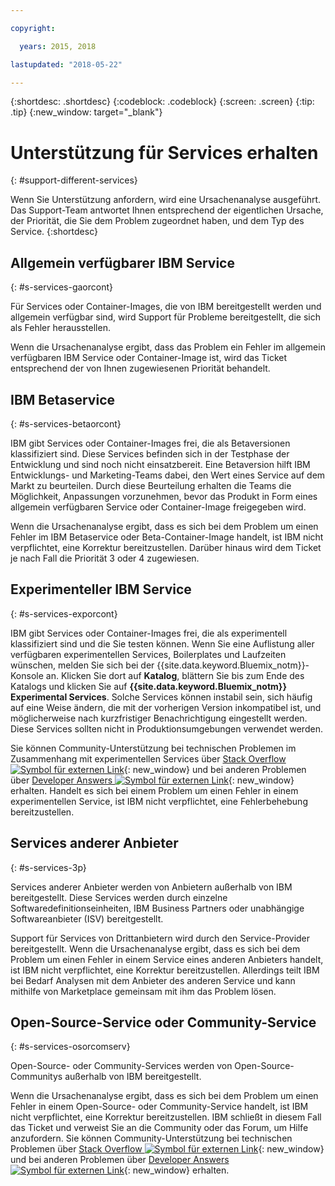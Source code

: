```yaml
---

copyright:

  years: 2015, 2018

lastupdated: "2018-05-22"

---
```


{:shortdesc: .shortdesc}
{:codeblock: .codeblock}
{:screen: .screen}
{:tip: .tip}
{:new_window: target="_blank"}


# Unterstützung für Services erhalten
{: #support-different-services}

Wenn Sie Unterstützung anfordern, wird eine Ursachenanalyse ausgeführt. Das Support-Team antwortet Ihnen entsprechend der eigentlichen Ursache, der Priorität, die Sie dem Problem zugeordnet haben, und dem Typ des Service.
{:shortdesc}

## Allgemein verfügbarer IBM Service
{: #s-services-gaorcont}

Für Services oder Container-Images, die von IBM bereitgestellt werden und allgemein verfügbar sind, wird Support für Probleme bereitgestellt, die sich als Fehler herausstellen.

Wenn die Ursachenanalyse ergibt, dass das Problem ein Fehler im allgemein verfügbaren IBM Service oder Container-Image ist, wird das Ticket entsprechend der von Ihnen zugewiesenen Priorität behandelt.

## IBM Betaservice
{: #s-services-betaorcont}

IBM gibt Services oder Container-Images frei, die als Betaversionen klassifiziert sind. Diese Services befinden sich in der Testphase der Entwicklung und sind noch nicht einsatzbereit. Eine Betaversion hilft IBM Entwicklungs- und Marketing-Teams dabei, den Wert eines Service auf dem Markt zu beurteilen. Durch diese Beurteilung erhalten die Teams die Möglichkeit, Anpassungen vorzunehmen, bevor das Produkt in Form eines allgemein verfügbaren Service oder Container-Image freigegeben wird.

Wenn die Ursachenanalyse ergibt, dass es sich bei dem Problem um einen Fehler im IBM Betaservice oder Beta-Container-Image handelt, ist IBM nicht verpflichtet, eine Korrektur bereitzustellen. Darüber hinaus wird dem Ticket je nach Fall die Priorität 3 oder 4 zugewiesen.

## Experimenteller IBM Service
{: #s-services-exporcont}

IBM gibt Services oder Container-Images frei, die als experimentell klassifiziert sind und die Sie testen können. Wenn Sie eine Auflistung aller verfügbaren experimentellen Services, Boilerplates und Laufzeiten wünschen, melden Sie sich bei der {{site.data.keyword.Bluemix_notm}}-Konsole an.  Klicken Sie dort auf **Katalog**, blättern Sie bis zum Ende des Katalogs und klicken Sie auf **{{site.data.keyword.Bluemix_notm}} Experimental Services**. Solche Services können instabil sein, sich häufig auf eine Weise ändern, die mit der vorherigen Version inkompatibel ist, und möglicherweise nach kurzfristiger Benachrichtigung eingestellt werden. Diese Services sollten nicht in Produktionsumgebungen verwendet werden.

Sie können Community-Unterstützung bei technischen Problemen im Zusammenhang mit experimentellen Services über [Stack Overflow ![Symbol für externen Link](../icons/launch-glyph.svg "Symbol für externen Link")](http://stackoverflow.com/questions/tagged/ibm-bluemix){: new_window} und bei anderen Problemen über [Developer Answers ![Symbol für externen Link](../icons/launch-glyph.svg "Symbol für externen Link")](https://developer.ibm.com/answers/topics/ibm-cloud/){: new_window} erhalten. Handelt es sich bei einem Problem um einen Fehler in einem experimentellen Service, ist IBM nicht verpflichtet, eine Fehlerbehebung bereitzustellen.

## Services anderer Anbieter
{: #s-services-3p}

Services anderer Anbieter werden von Anbietern außerhalb von IBM bereitgestellt. Diese Services werden durch einzelne Softwaredefinitionseinheiten, IBM Business Partners oder unabhängige Softwareanbieter (ISV) bereitgestellt.

Support für Services von Drittanbietern wird durch den Service-Provider bereitgestellt. Wenn die Ursachenanalyse ergibt, dass es sich bei dem Problem um einen Fehler in einem Service eines anderen Anbieters handelt, ist IBM nicht verpflichtet, eine Korrektur bereitzustellen. Allerdings teilt IBM bei Bedarf Analysen mit dem Anbieter des anderen Service und kann mithilfe von Marketplace gemeinsam mit ihm das Problem lösen.

## Open-Source-Service oder Community-Service
{: #s-services-osorcomserv}

Open-Source- oder Community-Services werden von Open-Source-Communitys außerhalb von IBM bereitgestellt.

Wenn die Ursachenanalyse ergibt, dass es sich bei dem Problem um einen Fehler in einem Open-Source- oder Community-Service handelt, ist IBM nicht verpflichtet, eine Korrektur bereitzustellen. IBM schließt in diesem Fall das Ticket und verweist Sie an die Community oder das Forum, um Hilfe anzufordern. Sie können Community-Unterstützung bei technischen Problemen über [Stack Overflow ![Symbol für externen Link](../icons/launch-glyph.svg "Symbol für externen Link")](http://stackoverflow.com/questions/tagged/ibm-bluemix){: new_window} und bei anderen Problemen über [Developer Answers ![Symbol für externen Link](../icons/launch-glyph.svg "Symbol für externen Link")](https://developer.ibm.com/answers/topics/ibm-cloud/){: new_window} erhalten.
